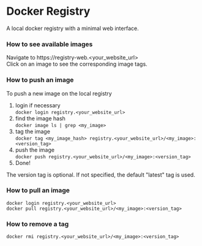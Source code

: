 # Docker Registry

A local docker registry with a minimal web interface.

### How to see available images
Navigate to https://registry-web.<your_website_url> <br>
Click on an image to see the corresponding image tags.

### How to push an image
To push a new image on the local registry
  1. login if necessary <br>
    `docker login registry.<your_website_url>`
  2. find the image hash <br>
    `docker image ls | grep <my_image>`
  3. tag the image <br>
   `docker tag <my_image_hash> registry.<your_website_url>/<my_image>:<version_tag>`
  4. push the image <br>
   `docker push registry.<your_website_url>/<my_image>:<version_tag>`
  5. Done!

The version tag is optional. If not specified, the default "latest" tag is used.

### How to pull an image
`docker login registry.<your_website_url>` <br>
`docker pull registry.<your_website_url>/<my_image>:<version_tag>`

### How to remove a tag
`docker rmi registry.<your_website_url>/<my_image>:<version_tag>`


